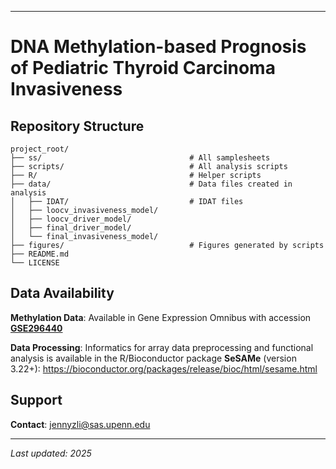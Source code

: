 ------------------------------------------------------------------------

# DNA Methylation-based Prognosis of Pediatric Thyroid Carcinoma Invasiveness

## Repository Structure

``` plaintext
project_root/
├── ss/                                 # All samplesheets 
├── scripts/                            # All analysis scripts
├── R/                                  # Helper scripts
├── data/                               # Data files created in analysis
│   ├── IDAT/                           # IDAT files
│   ├── loocv_invasiveness_model/       
│   ├── loocv_driver_model/ 
│   ├── final_driver_model/ 
│   └── final_invasiveness_model/      
├── figures/                            # Figures generated by scripts
├── README.md                           
└── LICENSE                 
```

## Data Availability

**Methylation Data**: Available in Gene Expression Omnibus with accession [**GSE296440**](https://www.ncbi.nlm.nih.gov/geo/query/acc.cgi?acc=GSE296440)

**Data Processing**: Informatics for array data preprocessing and functional analysis is available in the R/Bioconductor package **SeSAMe** (version 3.22+): <https://bioconductor.org/packages/release/bioc/html/sesame.html>

## Support

**Contact**: [jennyzli\@sas.upenn.edu](mailto:jennyzli@sas.upenn.edu)

------------------------------------------------------------------------

*Last updated: 2025*
